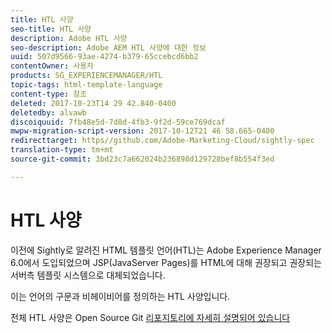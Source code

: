 ```yaml
---
title: HTL 사양
seo-title: HTL 사양
description: Adobe HTL 사양
seo-description: Adobe AEM HTL 사양에 대한 정보
uuid: 507d9566-93ae-4274-b379-65ccebcd6bb2
contentOwner: 사용자
products: SG_EXPERIENCEMANAGER/HTL
topic-tags: html-template-language
content-type: 참조
deleted: 2017-10-23T14 29 42.840-0400
deletedby: alvawb
discoiquuid: 7fb48e5d-7d8d-4fb3-9f2d-59ce769dcaf
mwpw-migration-script-version: 2017-10-12T21 46 58.665-0400
redirecttarget: https//github.com/Adobe-Marketing-Cloud/sightly-spec
translation-type: tm+mt
source-git-commit: 3bd23c7a662024b236898d129728bef8b554f3ed

---
```



# HTL 사양

이전에 Sightly로 알려진 HTML 템플릿 언어(HTL)는 Adobe Experience Manager 6.0에서 도입되었으며 JSP(JavaServer Pages)를 HTML에 대해 권장되고 권장되는 서버측 템플릿 시스템으로 대체되었습니다.

이는 언어의 구문과 비헤이비어를 정의하는 HTL 사양입니다.

전체 HTL 사양은 Open Source Git [리포지토리에 자세히 설명되어 있습니다](https://github.com/adobe/htl-spec)

